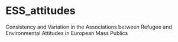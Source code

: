 # ESS_attitudes
Consistency and Variation in the Associations between Refugee and Environmental Attitudes in European Mass Publics
